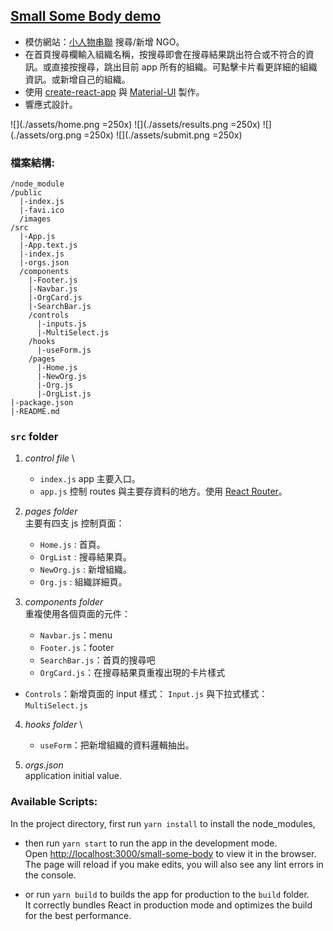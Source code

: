 ## [Small Some Body demo](https://lipeijia.github.io/small-some-body)

- 模仿網站：[小人物串聯](https://smallsomebody.tw/) 搜尋/新增 NGO。
- 在首頁搜尋欄輸入組織名稱，按搜尋即會在搜尋結果跳出符合或不符合的資訊。或直接按搜尋，跳出目前 app 所有的組織。可點擊卡片看更詳細的組織資訊。或新增自己的組織。
- 使用 [create-react-app](https://create-react-app.dev/) 與 [Material-UI](https://material-ui.com/) 製作。
- 響應式設計。

![](./assets/home.png =250x)
![](./assets/results.png =250x)
![](./assets/org.png =250x)
![](./assets/submit.png =250x)

### 檔案結構:

```
/node_module
/public
  |-index.js
  |-favi.ico
  /images
/src
  |-App.js
  |-App.text.js
  |-index.js
  |-orgs.json
  /components
    |-Footer.js
    |-Navbar.js
    |-OrgCard.js
    |-SearchBar.js
    /controls
      |-inputs.js
      |-MultiSelect.js
    /hooks
      |-useForm.js
    /pages
      |-Home.js
      |-NewOrg.js
      |-Org.js
      |-OrgList.js
|-package.json
|-README.md
```

### `src` folder

1. _control file_ \

   - `index.js` app 主要入口。
   - `app.js` 控制 routes 與主要存資料的地方。使用 [React Router](https://reactrouter.com/)。

2. _pages folder_ \
   主要有四支 js 控制頁面：

   - `Home.js` : 首頁。
   - `OrgList` : 搜尋結果頁。
   - `NewOrg.js` : 新增組織。
   - `Org.js` : 組織詳細頁。

3. _components folder_ \
   重複使用各個頁面的元件：
   - `Navbar.js`：menu
   - `Footer.js`：footer
   - `SearchBar.js`：首頁的搜尋吧
   - `OrgCard.js`：在搜尋結果頁重複出現的卡片樣式

- `Controls`：新增頁面的 input 樣式： `Input.js` 與下拉式樣式：`MultiSelect.js`

4. _hooks folder_ \

   - `useForm`：把新增組織的資料邏輯抽出。

5. _orgs.json_ \
   application initial value.

### Available Scripts:

In the project directory,
first run `yarn install` to install the node_modules,

- then run `yarn start` to run the app in the development mode.\
  Open [http://localhost:3000/small-some-body](http://localhost:3000/small-some-body) to view it in the browser.
  The page will reload if you make edits, you will also see any lint errors in the console.

- or run `yarn build` to builds the app for production to the `build` folder.\
  It correctly bundles React in production mode and optimizes the build for the best performance.

